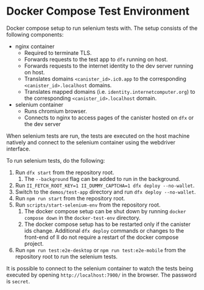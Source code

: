 # Docker Compose Test Environment

Docker compose setup to run selenium tests with. The setup consists of the following components:
* nginx container
  * Required to terminate TLS.
  * Forwards requests to the test app to `dfx` running on host.
  * Forwards requests to the internet identity to the dev server running on host.
  * Translates domains `<canister_id>.ic0.app` to the corresponding `<canister_id>.localhost` domains.
  * Translates mapped domains (i.e. `identity.internetcomputer.org`) to the corresponding `<canister_id>.localhost` domain.
* selenium container
  * Runs chromium browser.
  * Connects to nginx to access pages of the canister hosted on `dfx` or the dev server

When selenium tests are run, the tests are executed on the host machine natively and connect to the selenium container using the webdriver interface.

To run selenium tests, do the following:
1. Run `dfx start` from the repository root.
   1. The `--background` flag can be added to run in the background.
2. Run `II_FETCH_ROOT_KEY=1 II_DUMMY_CAPTCHA=1 dfx deploy --no-wallet`.
3. Switch to the `demos/test-app` directory and run `dfx deploy --no-wallet`.
4. Run `npm run start` from the repository root.
5. Run `scripts/start-selenium-env` from the repository root.
   1. The docker compose setup can be shut down by running `docker compose down` in the `docker-test-env` directory.
   2. The docker compose setup has to be restarted only if the canister ids change. Additional `dfx deploy` commands or changes to the front-end of II do not require a restart of the docker compose project.
6. Run `npm run test:e2e-desktop` or `npm run test:e2e-mobile` from the repository root to run the selenium tests.

It is possible to connect to the selenium container to watch the tests being executed by opening `http://localhost:7900/` in the browser. The password is `secret`.
